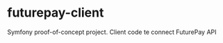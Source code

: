 futurepay-client
================

Symfony proof-of-concept project.
Client code te connect FuturePay API
